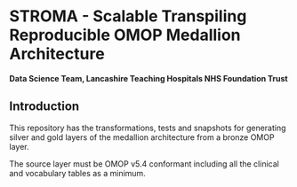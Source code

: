 # STROMA - Scalable Transpiling Reproducible OMOP Medallion Architecture

__Data Science Team, Lancashire Teaching Hospitals NHS Foundation Trust__

## Introduction

This repository has the transformations, tests and snapshots for generating silver and gold layers of the medallion architecture from a bronze OMOP layer.

The source layer must be OMOP v5.4 conformant including all the clinical and vocabulary tables as a minimum.
